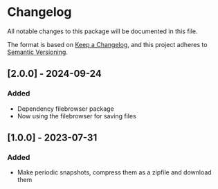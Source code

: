 ﻿# Changelog

All notable changes to this package will be documented in this file.

The format is based on [Keep a Changelog](https://keepachangelog.com/en/1.0.0/),
and this project adheres to [Semantic Versioning](https://semver.org/spec/v2.0.0.html).

## [2.0.0] - 2024-09-24

### Added

- Dependency filebrowser package  
- Now using the filebrowser for saving files


## [1.0.0] - 2023-07-31

### Added

- Make periodic snapshots, compress them as a zipfile and download them
